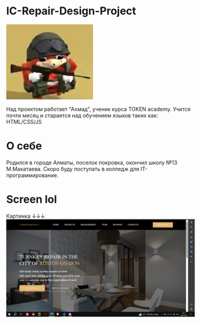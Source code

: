 # IC-Repair-Design-Project
![факты](https://github.com/Ahmad21342/IC-Repair-Design-Project/blob/master/image/52b41a1dcce06db0cf5e8a741ab03923.jpg)

Над проектом работает "Ахмад", ученик курса TOKEN academy. Учится почти месяц и старается над обучением языков таких как: HTML/CSS/JS

# О себе
Родился в городе Алматы, поселок покровка, окончил школу №13 М.Макатаева. Скоро буду поступать в колледж для IT-программирование.
# Screen lol
Картинка ↓↓↓
![факты](https://github.com/Ahmad21342/IC-Repair-Design-Project/blob/master/image/Снимок%20экрана%20(270).png)

